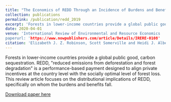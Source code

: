 ```yaml
---
title: "The Economics of REDD Through an Incidence of Burdens and Benefits Lens"
collection: publications
permalink: /publication/redd_2019
excerpt: 'Forests in lower-income countries provide a global public good, carbon sequestration. REDD, "reduced emissions from deforestation and forest degradation" is a performance-based payment designed to align private incentives at the country level with the socially optimal level of forest loss. This review article focuses on the distributional implications of REDD, specifically on whom the burdens and benefits fall.'
date: 2020-04-01
venue: 'International Review of Environmental and Resource Economics
paperurl: 'https://www.nowpublishers.com/article/Details/IRERE-0108'
citation: 'Elizabeth J. Z. Robinson, Scott Somerville and Heidi J. Albers (2019), "The Economics of REDD through an Incidence of Burdens and Benefits Lens." International Review of Environmental and Resource Economics, 13(1-2): 165-202'
---
```


Forests in lower-income countries provide a global public good, carbon sequestration. REDD, "reduced emissions from deforestation and forest degradation" is a performance-based payment designed to align private incentives at the country level with the socially optimal level of forest loss. This review article focuses on the distributional implications of REDD, specifically on whom the burdens and benefits fall.

[Download paper here](https://www.nowpublishers.com/article/Details/IRERE-0108)

